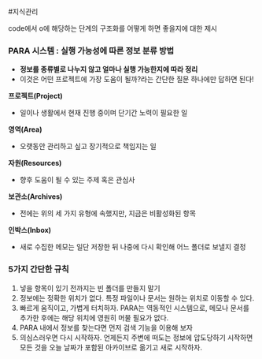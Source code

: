 ---
---
#지식관리 

code에서 o에 해당하는 단계의 구조화를 어떻게 하면 좋을지에 대한 제시
### PARA 시스템 : 실행 가능성에 따른 정보 분류 방법

+ **정보를 종류별로 나누지 않고 얼마나 실행 가능한지에 따라 정리**
+ 이것은 어떤 프로젝트에 가장 도움이 될까?라는 간단한 질문 하나에만 답하면 된다!


**프로젝트(Project)**
+ 일이나 생활에서 현재 진행 중이며 단기간 노력이 필요한 일

**영역(Area)**
+ 오랫동안 관리하고 싶고 장기적으로 책임지는 일

**자원(Resources)**
+ 향후 도움이 될 수 있는 주제 혹은 관심사

**보관소(Archives)**
+ 전에는 위의 세 가지 유형에 속했지만, 지금은 비활성화된 항목

**인박스(Inbox)**
+ 새로 수집한 메모는 일단 저장한 뒤 나중에 다시 확인해 어느 폴더로 보낼지 결정


### 5가지 간단한 규칙

1. 넣을 항목이 있기 전까지는 빈 폴더를 만들지 말기
2. 정보에는 정확한 위치가 없다. 특정 파일이나 문서는 원하는 위치로 이동할 수 있다.
3. 빠르게 움직이고, 가볍게 터치하자. PARA는 역동적인 시스템으로, 메모나 문서를 추가한 후에는 해당 위치에 영원히 머물 필요가 없다.
4. PARA 내에서 정보를 찾는다면 먼저 검색 기능을 이용해 보자
5. 의심스러우면 다시 시작하자. 언제든지 주변에 떠도는 정보에 압도당하기 시작하면 모든 것을 오늘 날짜가 포함된 아카이브로 옮기고 새로 시작하자.